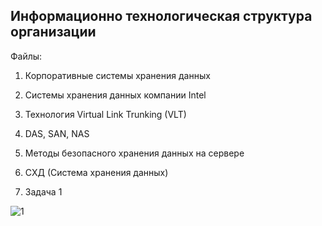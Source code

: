 ## Информационно технологическая структура организации

Файлы:

1) Корпоративные системы хранения данных

2) Системы хранения данных компании Intel

3) Технология Virtual Link Trunking (VLT)

4) DAS, SAN, NAS

5) Методы безопасного хранения данных на сервере

6) СХД (Система хранения данных)

7. Задача 1

![1](https://quizizz.com/_media/quizzes/28fa546c-6bd4-41e9-a339-a9ccac80dfd6_900_900)
